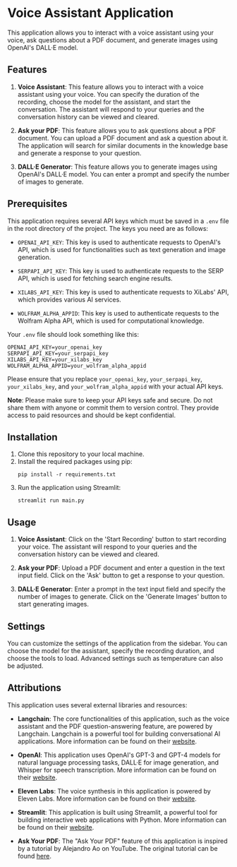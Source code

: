 # Voice Assistant Application

This application allows you to interact with a voice assistant using your voice, ask questions about a PDF document, and generate images using OpenAI's DALL·E model. 

## Features

1. **Voice Assistant**: This feature allows you to interact with a voice assistant using your voice. You can specify the duration of the recording, choose the model for the assistant, and start the conversation. The assistant will respond to your queries and the conversation history can be viewed and cleared.

2. **Ask your PDF**: This feature allows you to ask questions about a PDF document. You can upload a PDF document and ask a question about it. The application will search for similar documents in the knowledge base and generate a response to your question.

3. **DALL·E Generator**: This feature allows you to generate images using OpenAI's DALL·E model. You can enter a prompt and specify the number of images to generate.

## Prerequisites

This application requires several API keys which must be saved in a `.env` file in the root directory of the project. The keys you need are as follows:

- `OPENAI_API_KEY`: This key is used to authenticate requests to OpenAI's API, which is used for functionalities such as text generation and image generation.

- `SERPAPI_API_KEY`: This key is used to authenticate requests to the SERP API, which is used for fetching search engine results.

- `XILABS_API_KEY`: This key is used to authenticate requests to XiLabs' API, which provides various AI services.

- `WOLFRAM_ALPHA_APPID`: This key is used to authenticate requests to the Wolfram Alpha API, which is used for computational knowledge.

Your `.env` file should look something like this:

```
OPENAI_API_KEY=your_openai_key
SERPAPI_API_KEY=your_serpapi_key
XILABS_API_KEY=your_xilabs_key
WOLFRAM_ALPHA_APPID=your_wolfram_alpha_appid
```

Please ensure that you replace `your_openai_key`, `your_serpapi_key`, `your_xilabs_key`, and `your_wolfram_alpha_appid` with your actual API keys.

**Note**: Please make sure to keep your API keys safe and secure. Do not share them with anyone or commit them to version control. They provide access to paid resources and should be kept confidential.

## Installation

1. Clone this repository to your local machine.
2. Install the required packages using pip:
    ```
    pip install -r requirements.txt
    ```
3. Run the application using Streamlit:
    ```
    streamlit run main.py
    ```

## Usage

1. **Voice Assistant**: Click on the 'Start Recording' button to start recording your voice. The assistant will respond to your queries and the conversation history can be viewed and cleared.

2. **Ask your PDF**: Upload a PDF document and enter a question in the text input field. Click on the 'Ask' button to get a response to your question.

3. **DALL·E Generator**: Enter a prompt in the text input field and specify the number of images to generate. Click on the 'Generate Images' button to start generating images.

## Settings

You can customize the settings of the application from the sidebar. You can choose the model for the assistant, specify the recording duration, and choose the tools to load. Advanced settings such as temperature can also be adjusted.

## Attributions

This application uses several external libraries and resources:

- **Langchain**: The core functionalities of this application, such as the voice assistant and the PDF question-answering feature, are powered by Langchain. Langchain is a powerful tool for building conversational AI applications. More information can be found on their [website](https://www.langchain.com/).

- **OpenAI**: This application uses OpenAI's GPT-3 and GPT-4 models for natural language processing tasks, DALL·E for image generation, and Whisper for speech transcription. More information can be found on their [website](https://www.openai.com/).

- **Eleven Labs**: The voice synthesis in this application is powered by Eleven Labs. More information can be found on their [website](https://beta.elevenlabs.io/).

- **Streamlit**: This application is built using Streamlit, a powerful tool for building interactive web applications with Python. More information can be found on their [website](https://www.streamlit.com/).

- **Ask Your PDF**: The "Ask Your PDF" feature of this application is inspired by a tutorial by Alejandro Ao on YouTube. The original tutorial can be found [here](https://www.youtube.com/watch?v=wUAUdEw5oxM).
